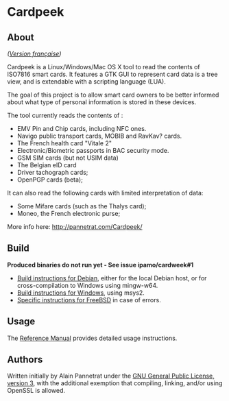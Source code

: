 Cardpeek
========

## About

_([Version française](README.fr.md))_

Cardpeek is a Linux/Windows/Mac OS X tool to read the contents of ISO7816 smart cards. It features a GTK GUI to represent card data is a tree view, and is extendable with a scripting language (LUA).

The goal of this project is to allow smart card owners to be better informed about what type of personal information is stored in these devices.

The tool currently reads the contents of :

* EMV Pin and Chip cards, including NFC ones.
* Navigo public transport cards, MOBIB and RavKav? cards.
* The French health card "Vitale 2"
* Electronic/Biometric passports in BAC security mode.
* GSM SIM cards (but not USIM data)
* The Belgian eID card
* Driver tachograph cards;
* OpenPGP cards (beta);

It can also read the following cards with limited interpretation of data:
* Some Mifare cards (such as the Thalys card);
* Moneo, the French electronic purse;

More info here: http://pannetrat.com/Cardpeek/

## Build

**Produced binaries do not run yet - See issue ipamo/cardweek#1**

- [Build instructions for Debian](INSTALL.Debian.md), either for the local Debian host, or for cross-compilation to Windows using mingw-w64.
- [Build instructions for Windows](INSTALL.Windows.md), using msys2.
- [Specific instructions for FreeBSD](INSTALL.FreeBSD.md) in case of errors.

## Usage

The [Reference Manual](doc/cardpeek_ref.en.pdf) provides detailed usage instructions.

## Authors

Written initially by Alain Pannetrat under the [GNU General Public License, version 3](COPYING), with the additional exemption that compiling, linking, and/or using OpenSSL is allowed.
